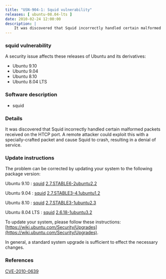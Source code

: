 ```yaml
---
title: "USN-904-1: Squid vulnerability"
releases: [ ubuntu-08.04-lts ]
date: 2010-02-24 12:00:00
description: |
    It was discovered that Squid incorrectly handled certain malformed packets received on the HTCP port. A remote attacker could exploit this with a specially-crafted packet and cause Squid to crash, resulting in a denial of service. 
--- 
```

 
### squid vulnerability

A security issue affects these releases of Ubuntu and its derivatives:

* Ubuntu 9.10
* Ubuntu 9.04
* Ubuntu 8.10
* Ubuntu 8.04 LTS

### Software description

* squid 

### Details

It was discovered that Squid incorrectly handled certain malformed packets received on the HTCP port. A remote attacker could exploit this with a specially-crafted packet and cause Squid to crash, resulting in a denial of service. 

### Update instructions

The problem can be corrected by updating your system to the following package version:

Ubuntu 9.10
 : [squid](https://launchpad.net/ubuntu/+source/squid) <span> [2.7.STABLE6-2ubuntu2.2](https://launchpad.net/ubuntu/+source/squid/2.7.STABLE6-2ubuntu2.2) </span> 

Ubuntu 9.04
 : [squid](https://launchpad.net/ubuntu/+source/squid) <span> [2.7.STABLE3-4.1ubuntu1.2](https://launchpad.net/ubuntu/+source/squid/2.7.STABLE3-4.1ubuntu1.2) </span> 

Ubuntu 8.10
 : [squid](https://launchpad.net/ubuntu/+source/squid) <span> [2.7.STABLE3-1ubuntu2.3](https://launchpad.net/ubuntu/+source/squid/2.7.STABLE3-1ubuntu2.3) </span> 

Ubuntu 8.04 LTS
 : [squid](https://launchpad.net/ubuntu/+source/squid) <span> [2.6.18-1ubuntu3.2](https://launchpad.net/ubuntu/+source/squid/2.6.18-1ubuntu3.2) </span> 

To update your system, please follow these instructions: [https://wiki.ubuntu.com/Security/Upgrades](https://wiki.ubuntu.com/Security/Upgrades).

In general, a standard system upgrade is sufficient to effect the necessary changes. 

### References

 [CVE-2010-0639](http://people.ubuntu.com/~ubuntu-security/cve/CVE-2010-0639)
 

